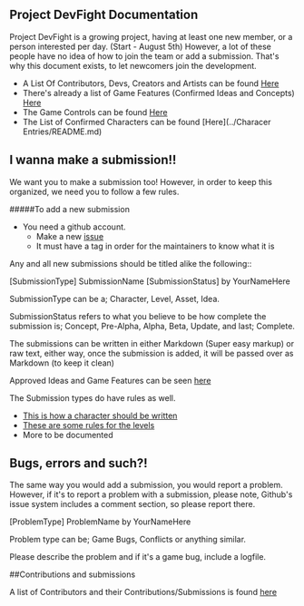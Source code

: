 ## Project DevFight Documentation

Project DevFight is a growing project, having at least one new member, or a person interested per day. (Start - August 5th) However, a lot of these people have no idea of how to join the team or add a submission. That's why this document exists, to let newcomers join the development.

* A List Of Contributors, Devs, Creators and Artists can be found [Here](./ContributorsList.md)
* There's already a list of Game Features (Confirmed Ideas and Concepts) [Here](./GameFeatures.md)
* The Game Controls can be found [Here](./GameControls.md)
* The List of Confirmed Characters can be found [Here](../Characer Entries/README.md)

## I wanna make a submission!!
We want you to make a submission too! However, in order to keep this organized, we need you to follow a few rules.

#####To add a new submission
* You need a github account.
  * Make a new [issue](https://github.com/lordsolrac/ProjectDevFight/issues/new)
  * It must have a tag in order for the  maintainers to know what it is

Any and all new submissions should be titled alike the following::

[SubmissionType] SubmissionName [SubmissionStatus] by YourNameHere

SubmissionType can be a; Character, Level, Asset, Idea.

SubmissionStatus refers to what you believe to be how complete the submission is; Concept, Pre-Alpha, Alpha, Beta, Update, and last; Complete.

The submissions can be written in either Markdown (Super easy markup) or raw text, either way, once the submission is added, it will be  passed over as Markdown (to keep it clean)

Approved Ideas and Game Features can be seen [here](./GameFeatures.md)

The Submission types do have rules as well.
* [This is how a character should be written](./CharacterSubmission.md)
* [These are some rules for the levels](./LevelSubmission.md)
* More to be documented

## Bugs, errors and such?!
The same way you would add a submission, you would report a problem. However, if it's to report a problem with a submission, please note, Github's issue system includes a comment section, so please report there.

[ProblemType] ProblemName by YourNameHere

Problem type can be; Game Bugs, Conflicts or anything similar.

Please describe the problem and if it's a game bug, include a logfile.



##Contributions and submissions

A list of Contributors and their Contributions/Submissions is found [here](./ContributorsList.md)

